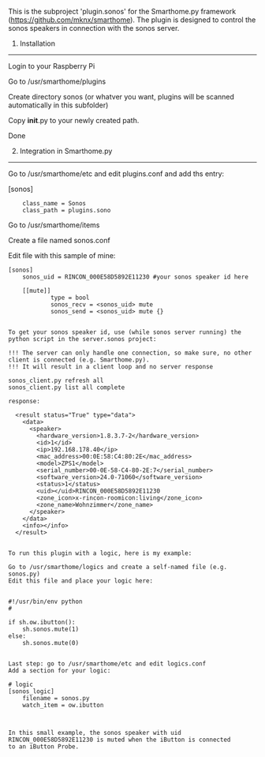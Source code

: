 This is the subproject 'plugin.sonos' for the Smarthome.py framework (https://github.com/mknx/smarthome).
The plugin is designed to control the sonos speakers in connection with the sonos server.

1. Installation
-----------------------------

  Login to your Raspberry Pi
  
  Go to /usr/smarthome/plugins
  
  Create directory sonos (or whatver you want, plugins will be scanned automatically in this subfolder)
  
  Copy __init__.py to your newly created path.
  
  Done


2. Integration in Smarthome.py
------------------------------

  Go to /usr/smarthome/etc and edit plugins.conf and add ths entry:
  
  
  [sonos]
  
        class_name = Sonos
        class_path = plugins.sono
  


  Go to /usr/smarthome/items
  
  Create a file named sonos.conf
  
  Edit file with this sample of mine:
  
  
    [sonos]
        sonos_uid = RINCON_000E58D5892E11230 #your sonos speaker id here

        [[mute]]
                type = bool
                sonos_recv = <sonos_uid> mute
                sonos_send = <sonos_uid> mute {}
  
  
    To get your sonos speaker id, use (while sonos server running) the python script in the server.sonos project:
      
    !!! The server can only handle one connection, so make sure, no other client is connected (e.g. Smarthome.py).
    !!! It will result in a client loop and no server response 
      
    sonos_client.py refresh all
    sonos_client.py list all complete
      
    response:
      
      <result status="True" type="data">
        <data>
          <speaker>
            <hardware_version>1.8.3.7-2</hardware_version>
            <id>1</id>
            <ip>192.168.178.40</ip>
            <mac_address>00:0E:58:C4:80:2E</mac_address>
            <model>ZPS1</model>
            <serial_number>00-0E-58-C4-80-2E:7</serial_number>
            <software_version>24.0-71060</software_version>
            <status>1</status>
            <uid></uid>RINCON_000E58D5892E11230
            <zone_icon>x-rincon-roomicon:living</zone_icon>
            <zone_name>Wohnzimmer</zone_name>
          </speaker>
        </data>
        <info></info>
      </result>      
        
    
    To run this plugin with a logic, here is my example:
    
    Go to /usr/smarthome/logics and create a self-named file (e.g. sonos.py)
    Edit this file and place your logic here:
    
    
    #!/usr/bin/env python
    #

    if sh.ow.ibutton():
        sh.sonos.mute(1)
    else:
        sh.sonos.mute(0)

    
    Last step: go to /usr/smarthome/etc and edit logics.conf
    Add a section for your logic:
    
    # logic
    [sonos_logic]
        filename = sonos.py
        watch_item = ow.ibutton
    
    
    
    In this small example, the sonos speaker with uid RINCON_000E58D5892E11230 is muted when the iButton is connected       to an iButton Probe.
    
